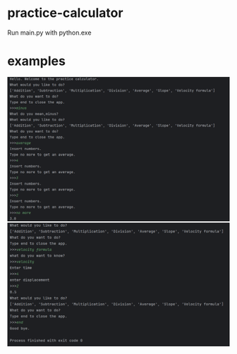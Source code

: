 # practice-calculator
Run main.py with python.exe

# examples
![example_1.png](example_1.png)
![example_2.png](example_2.png)